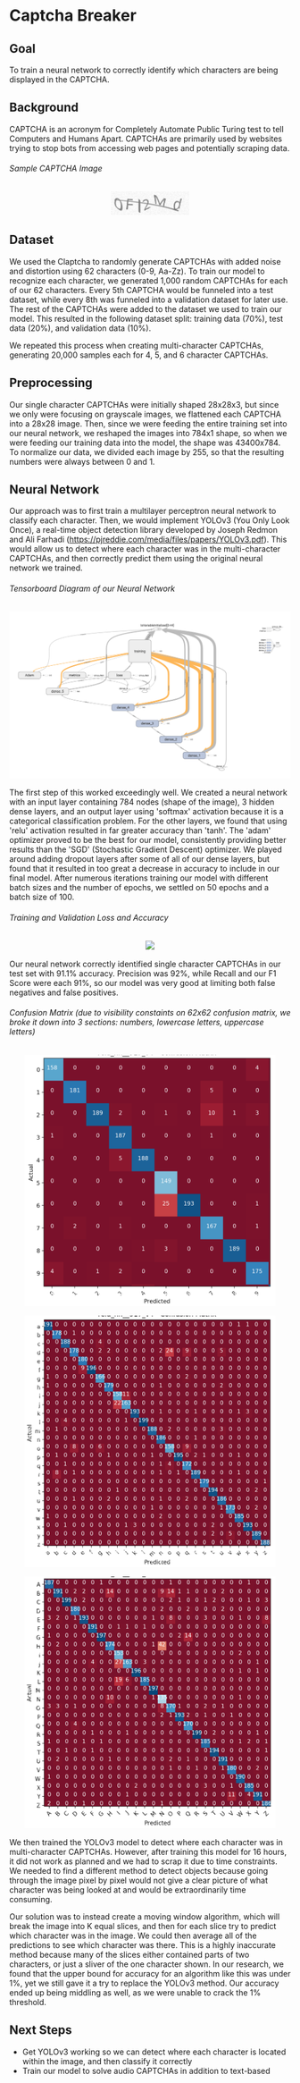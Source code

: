 # Captcha Breaker

## Goal
To train a neural network to correctly identify which characters are being displayed in the CAPTCHA.

## Background
CAPTCHA is an acronym for Completely Automate Public Turing test to tell Computers and Humans Apart. CAPTCHAs are primarily used by websites trying to stop bots from accessing web pages and potentially scraping data.

###### Sample CAPTCHA Image
<p align="center">
  <img src="https://github.com/slieb74/Captcha-Breaker/blob/master/images/captcha.png">
</p>

## Dataset
We used the Claptcha to randomly generate CAPTCHAs with added noise and distortion using 62 characters (0-9, Aa-Zz). To train our model to recognize each character, we generated 1,000 random CAPTCHAs for each of our 62 characters. Every 5th CAPTCHA would be funneled into a test dataset, while every 8th was funneled into a validation dataset for later use. The rest of the CAPTCHAs were added to the dataset we used to train our model. This resulted in the following dataset split: training data (70%), test data (20%), and validation data (10%).

We repeated this process when creating multi-character CAPTCHAs, generating 20,000 samples each for 4, 5, and 6 character CAPTCHAs.

## Preprocessing
Our single character CAPTCHAs were initially shaped 28x28x3, but since we only were focusing on grayscale images, we flattened each CAPTCHA into a 28x28 image. Then, since we were feeding the entire training set into our neural network, we reshaped the images into 784x1 shape, so when we were feeding our training data into the model, the shape was 43400x784. To normalize our data, we divided each image by 255, so that the resulting numbers were always between 0 and 1.

## Neural Network
Our approach was to first train a multilayer perceptron neural network to classify each character. Then, we would implement YOLOv3 (You Only Look Once), a real-time object detection library developed by Joseph Redmon and Ali Farhadi (https://pjreddie.com/media/files/papers/YOLOv3.pdf). This would allow us to detect where each character was in the multi-character CAPTCHAs, and then correctly predict them using the original neural network we trained.

###### Tensorboard Diagram of our Neural Network
<p align="center">
  <img src="https://github.com/slieb74/Captcha-Breaker/blob/master/images/tensorboard.png">
</p>

The first step of this worked exceedingly well. We created a neural network with an input layer containing 784 nodes (shape of the image), 3 hidden dense layers, and an output layer using 'softmax' activation because it is a categorical classification problem. For the other layers, we found that using 'relu' activation resulted in far greater accuracy than 'tanh'. The 'adam' optimizer proved to be the best for our model, consistently providing better results than the 'SGD' (Stochastic Gradient Descent) optimizer. We played around adding dropout layers after some of all of our dense layers, but found that it resulted in too great a decrease in accuracy to include in our final model. After numerous iterations training our model with different batch sizes and the number of epochs, we settled on 50 epochs and a batch size of 100.

###### Training and Validation Loss and Accuracy
<p align="center">
  <img src="https://github.com/slieb74/Captcha-Breaker/blob/master/images/Screen%20Shot%202018-10-12%20at%203.32.08%20PM.png.png">
</p>


Our neural network correctly identified single character CAPTCHAs in our test set with 91.1% accuracy. Precision was 92%, while Recall and our F1 Score were each 91%, so our model was very good at limiting both false negatives and false positives.

###### Confusion Matrix (due to visibility constaints on 62x62 confusion matrix, we broke it down into 3 sections: numbers, lowercase letters, uppercase letters)
<p align="center">
  <img src="https://github.com/slieb74/Captcha-Breaker/blob/master/images/cm_nums.png" height="450" width="450">
</p>
<p align="center">
  <img src="https://github.com/slieb74/Captcha-Breaker/blob/master/images/cm_lower.png" height="450" width="450">
</p>  
<p align="center">
  <img src="https://github.com/slieb74/Captcha-Breaker/blob/master/images/cm_upper.png" height="450" width="450">
</p>
We then trained the YOLOv3 model to detect where each character was in multi-character CAPTCHAs. However, after training this model for 16 hours, it did not work as planned and we had to scrap it due to time constraints. We needed to find a different method to detect objects because going through the image pixel by pixel would not give a clear picture of what character was being looked at and would be extraordinarily time consuming. 

Our solution was to instead create a moving window algorithm, which will break the image into K equal slices, and then for each slice try to predict which character was in the image. We could then average all of the predictions to see which character was there. This is a highly inaccurate method because many of the slices either contained parts of two characters, or just a sliver of the one character shown. In our research, we found that the upper bound for accuracy for an algorithm like this was under 1%, yet we still gave it a try to replace the YOLOv3 method. Our accuracy ended up being middling as well, as we were unable to crack the 1% threshold. 

## Next Steps
* Get YOLOv3 working so we can detect where each character is located within the image, and then classify it correctly
* Train our model to solve audio CAPTCHAs in addition to text-based

